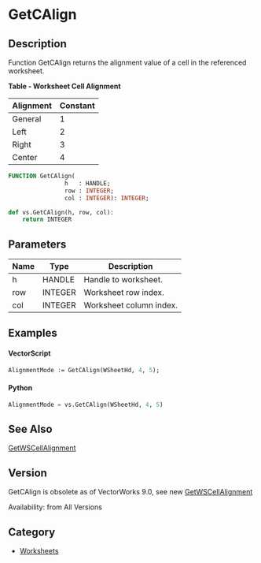 # GetCAlign

## Description
Function GetCAlign returns the alignment value of a cell in the referenced worksheet. 


**Table - Worksheet Cell Alignment**

| Alignment | Constant |
|-----------|----------|
| General   | 1        |
| Left      | 2        |
| Right     | 3        |
| Center    | 4        |

```pascal
FUNCTION GetCAlign(
				h   : HANDLE;
				row : INTEGER;
				col : INTEGER): INTEGER;
```

```python
def vs.GetCAlign(h, row, col):
    return INTEGER
```

## Parameters
|Name|Type|Description|
|---|---|---|
|h|HANDLE|Handle to worksheet.|
|row|INTEGER|Worksheet row index.|
|col|INTEGER|Worksheet column index.|

## Examples
#### VectorScript ####
```pascal
AlignmentMode := GetCAlign(WSheetHd, 4, 5);
```
#### Python ####
```python
AlignmentMode = vs.GetCAlign(WSheetHd, 4, 5)
```

## See Also
[GetWSCellAlignment](GetWSCellAlignment.md)

## Version
GetCAlign is obsolete as of VectorWorks 9.0, see new [ GetWSCellAlignment](GetWSCellAlignment.md)

Availability: from All Versions

## Category
* [Worksheets](../Categories/Worksheets.md)
